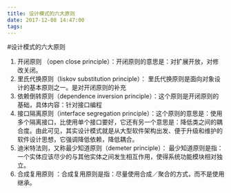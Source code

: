 ```yaml
---
title: 设计模式的六大原则
date: 2017-12-08 14:47:00
tags:
---
```

#设计模式的六大原则

1. 开闭原则 （open close principle）：开闭原则的意思是：对扩展开放，对修改关闭。
2. 里氏代换原则（liskov substitution principle）： 里氏代换原则是面向对象设计的基本原则之一。是对开闭原则的补充
3. 依赖倒转原则（dependence inversion principle）：这个原则是开闭原则的基础，具体内容：针对接口编程
4. 接口隔离原则（interface segregation principle）：这个原则的意思是：使用多个隔离接口，比使用单个接口要好，它还有另一个意思是：降低类之间的耦合度。由此可见，其实设计模式就是从大型软件架构出发、便于升级和维护的软件设计思想，它强调降低依赖，降低耦合。
5. 迪米特法则，又称最少知道原则（demeter principle）： 最少知道原则是指：一个实体应该尽少的与其他实体之间发生相互作用，使得系统功能模块相对独立。
6. 合成复用原则 ：合成复用原则是指：尽量使用合成／聚合的方式，而不是使用继承。


